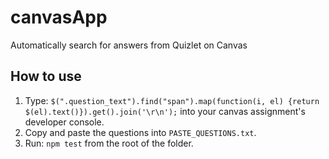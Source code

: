 # canvasApp
Automatically search for answers from Quizlet on Canvas

## How to use
1. Type:
    `$(".question_text").find("span").map(function(i, el) {return $(el).text()}).get().join('\r\n');`
    into your canvas assignment's developer console.
2. Copy and paste the questions into `PASTE_QUESTIONS.txt`.
3. Run: `npm test` from the root of the folder.
